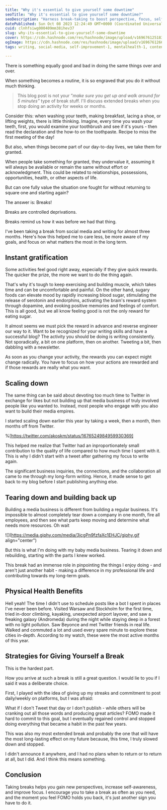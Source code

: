 ```yaml
---
title: "Why it's essential to give yourself some downtime"
seoTitle: "Why it's essential to give yourself some downtime?"
seoDescription: "Harness break-taking to boost perspective, focus, self-awareness; conquer FOMO, prioritize well-being for lasting success"
datePublished: Sun Oct 08 2023 12:24:49 GMT+0000 (Coordinated Universal Time)
cuid: clnhfsiwg000409mm38ihev37
slug: why-its-essential-to-give-yourself-some-downtime
cover: https://cdn.hashnode.com/res/hashnode/image/upload/v1696761251834/3548ccff-e185-4e7b-8952-24f8d30b4aff.png
ogImage: https://cdn.hashnode.com/res/hashnode/image/upload/v1696761266753/dcc84e34-96d3-400f-a6c5-df02566eb60c.png
tags: writing, social-media, self-improvement-1, mentalhealth-1, content-creation

---
```


There is something equally good and bad in doing the same things over and over.

When something becomes a routine, it is so engraved that you do it without much thinking.

> This blog post is not your ”*make sure you get up and walk around for 5 minutes”* type of break stuff. I'll discuss extended breaks when you stop doing an activity for weeks or months.

Consider this: when washing your teeth, making breakfast, lacing a shoe, or lifting weights, there is little thinking. Imagine, every time you wash your teeth, first, you would examine your toothbrush and see if it's yours - then read the declaration and the how-to on the toothpaste. Recipe to miss the first meeting of the day!

But also, when things become part of our day-to-day lives, we take them for granted.

When people take something for granted, they undervalue it, assuming it will always be available or remain the same without effort or acknowledgment. This could be related to relationships, possessions, opportunities, health, or other aspects of life.

But can one fully value the situation one fought for without returning to square one and starting again?

The answer is: Breaks!

Breaks are controlled deprivations.

Breaks remind us how it was before we had that thing.

I've been taking a break from social media and writing for almost three months. Here's how this helped me to care less, be more aware of my goals, and focus on what matters the most in the long term.

## Instant gratification

Some activities feel good right away, especially if they give quick rewards. The quicker the prize, the more we want to do the thing again.

That's why it's tough to keep exercising and building muscle, which takes time and can be uncomfortable and painful. On the other hand, sugary foods can elevate mood by rapidly increasing blood sugar, stimulating the release of serotonin and endorphins, activating the brain's reward system through dopamine, and evoking positive memories and feelings of comfort. This is all good, but we all know feeling good is not the only reward for eating sugar.

It almost seems we must pick the reward in advance and reverse engineer our way to it. Want to be recognized for your writing skills and have a successful blog? The activity you should be doing is writing consistently. Not sporadically, a bit on one platform, then on another. Tweeting a bit, then dabbling with a newsletter.

As soon as you change your activity, the rewards you can expect might change radically. You have to focus on how your actions are rewarded and if those rewards are really what you want.

## Scaling down

The same thing can be said about devoting too much time to Twitter in exchange for likes but not building up that media business of truly involved people like you wanted to. Instead, most people who engage with you also want to build their media empires.

I started scaling down earlier this year by taking a week, then a month, then months off from Twitter.

%[https://twitter.com/akoskm/status/1676524984959930369] 

This helped me realize that Twitter had an inproportionately small contribution to the quality of life compared to how much time I spent with it. This is why I didn't start with a tweet after gathering my focus to write again.

The significant business inquiries, the connections, and the collaboration all came to me through my long-form writing. Hence, it made sense to get back to my blog before I start publishing anything else.

## Tearing down and building back up

Building a media business is different from building a regular business. It's impossible to almost completely tear down a company in one month, fire all employees, and then see what parts keep moving and determine what needs more resources. Oh wait

![](https://media.giphy.com/media/3jcgPn9fzfaXc1EHJC/giphy.gif align="center")

But this is what I'm doing with my baby media business. Tearing it down and rebuilding, starting with the parts I knew worked.

This break had an immense role in pinpointing the things I enjoy doing - and aren't just another habit - making a difference in my professional life and contributing towards my long-term goals.

## Physical Health Benefits

Hell yeah! The time I didn't use to schedule posts like a bot I spent in places I've never been before. Visited Warsaw and Stockholm for the first time, tried in-door climbing, kayaking, unexpected airport layover, and saw a freaking galaxy (Andromeda) during the night while staying deep in a forest with no light pollution. Saw Beyonce and met Twitter friends in real life. Walked and commuted a lot and used every spare minute to explore these cities in-depth. According to my watch, these were the most active months of this year.

## Strategies for Giving Yourself a Break

This is the hardest part.

How you arrive at such a break is still a great question. I would lie to you if I said it was a deliberate choice.

First, I played with the idea of giving up my streaks and commitment to post daily/weekly on platforms, but I was afraid:

What if I don't Tweet that day or I don't publish - while others will be cranking out all those words and producing great articles? FOMO made it hard to commit to this goal, but I eventually regained control and stopped doing everything that became a habit in the past few years.

This was also my most extended break and probably the one that will have the most long-lasting effect on my future because, this time, I truly slowed down and stopped.

I didn't announce it anywhere, and I had no plans when to return or to return at all, but I did. And I think this means something.

## Conclusion

Taking breaks helps you gain new perspectives, increase self-awareness, and improve focus. I encourage you to take a break as often as you need, and the moment you feel FOMO holds you back, it's just another sign you have to do it.
